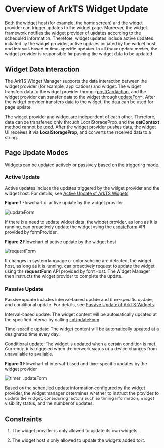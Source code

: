 # Overview of ArkTS Widget Update
<!--Kit: Form Kit-->
<!--Subsystem: Ability-->
<!--Owner: @cx983299475-->
<!--Designer: @xueyulong-->
<!--Tester: @chenmingze-->
<!--Adviser: @Brilliantry_Rui-->

Both the widget host (for example, the home screen) and the widget provider can trigger updates to the widget page. Moreover, the widget framework notifies the widget provider of updates according to the scheduled information. Therefore, widget updates include active updates initiated by the widget provider, active updates initiated by the widget host, and interval-based or time-specific updates. In all these update modes, the widget provider is responsible for pushing the widget data to be updated.

## Widget Data Interaction

The ArkTS Widget Manager supports the data interaction between the widget provider (for example, applications) and widget. The widget transfers data to the widget provider through [postCardAction](../reference/apis-arkui/js-apis-postCardAction.md#postcardaction-1), and the widget provider can transfer data to the widget through [updateForm](../reference/apis-form-kit/js-apis-app-form-formProvider.md#formproviderupdateform). After the widget provider transfers data to the widget, the data can be used for page update.

The widget provider and widget are independent of each other. Therefore, data can be transferred only through [LocalStorageProp](../ui/state-management/arkts-localstorage.md#localstorageprop), and the **getContext** method cannot be used. After the widget provider pushes data, the widget UI receives it via **LocalStorageProp**, and converts the received data to a string.

## Page Update Modes

Widgets can be updated actively or passively based on the triggering mode.

### Active Update

Active updates include the updates triggered by the widget provider and the widget host. For details, see [Active Update of ArkTS Widgets](arkts-ui-widget-active-refresh.md).

**Figure 1** Flowchart of active update by the widget provider

![updateForm](figures/updateForm.PNG)

If there is a need to update widget data, the widget provider, as long as it is running, can proactively update the widget using the [updateForm](../reference/apis-form-kit/js-apis-app-form-formProvider.md#formproviderupdateform) API provided by formProvider.

**Figure 2** Flowchart of active update by the widget host

![requestForm](figures/requestForm.PNG)

If changes in system language or color scheme are detected, the widget host, as long as it is running, can proactively request to update the widget using the **requestForm** API provided by formHost. The Widget Manager then instructs the widget provider to complete the update.

### Passive Update

Passive update includes interval-based update and time-specific update<!--Del-->, and conditional update<!--DelEnd-->. For details, see [Passive Update of ArkTS Widgets](arkts-ui-widget-passive-refresh.md).

Interval-based update: The widget content will be automatically updated at the specified interval by calling [onUpdateForm](../reference/apis-form-kit/js-apis-app-form-formExtensionAbility.md#formextensionabilityonupdateform).

Time-specific update: The widget content will be automatically updated at a designated time every day.

<!--Del-->
Conditional update: The widget is updated when a certain condition is met. Currently, it is triggered when the network status of a device changes from unavailable to available.
<!--DelEnd-->

**Figure 3** Flowchart of interval-based and time-specific updates by the widget provider

![timer_updateForm](figures/timer_updateForm.PNG)

Based on the scheduled update information configured by the widget provider, the widget manager determines whether to instruct the provider to update the widget, considering factors such as timing information, widget visibility status, and the number of updates.

## Constraints

1. The widget provider is only allowed to update its own widgets.

2. The widget host is only allowed to update the widgets added to it.
